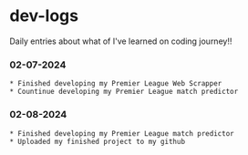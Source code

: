 # dev-logs
 Daily entries about what of I've learned on coding journey!!

### 02-07-2024
    * Finished developing my Premier League Web Scrapper 
    * Countinue developing my Premier League match predictor
    
### 02-08-2024 
    * Finished developing my Premier League match predictor
    * Uploaded my finished project to my github
